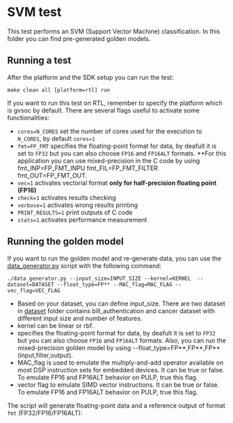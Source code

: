 # SVM test
This test performs an SVM (Support Vector Machine) classification.
In this folder you can find pre-generated golden models.

## Running a test
After the platform and the SDK setup you can run the test:

~~~~~shell
make clean all [platform=rtl] run
~~~~~

If you want to run this test on RTL, remember to specify the platform which is gvsoc by default.
There are several flags useful to activate some functionalities:

- `cores=N_CORES` set the number of cores used for the execution to `N_CORES`, by default `cores=1`
- `fmt=FP_FMT` specifies the floating-point format for data, by deafult it is set to `FP32` but you can also choose `FP16` and `FP16ALT` formats. **For this application you can use mixed-precision in the C code by using fmt_INP=FP_FMT_INPU fmt_FIL=FP_FMT_FILTER fmt_OUT=FP_FMT_OUT.
- `vec=1` activates vectorial format **only for half-precision floating point (FP16)**
- `check=1` activates results checking
- `verbose=1` activates wrong results printing
- `PRINT_RESULTS=1` print outputs of C code
- `stats=1` activates performance measurement

## Running the golden model
If you want to run the golden model and re-generate data, you can use the [data_generator.py](./data_generator.py) script with the following command:

~~~~~shell
./data_generator.py --input_size=INPUT_SIZE --kernel=KERNEL  --dataset=DATASET --float_type=FP** --MAC_flag=MAC_FLAG --vec_flag=VEC_FLAG
~~~~~
- Based on your dataset, you can define input_size. There are two dataset in [dataset](./dataset) folder contains bill_authentication and cancer dataset with different input size and number of features.
- kernel can be linear or rbf.
- specifies the floating-point format for data, by deafult it is set to `FP32` but you can also choose `FP16` and `FP16ALT` formats. Also, you can run the mixed-precision golden model by using --float_type=FP**,FP**,FP** (input,filter,output).
- MAC_flag is used to emulate the multiply-and-add operator available on most DSP instruction sets for embedded devices. It can be true or false. To emulate FP16 and FP16ALT behavior on PULP, true this flag.
- vector flag to emulate SIMD vector instructions. It can be true or false. To emulate FP16 and FP16ALT behavior on PULP, true this flag.

The script will generate floating-point data and a reference output of format `fmt` (FP32/FP16/FP16ALT):

